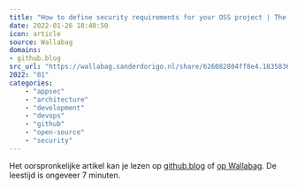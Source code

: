 ```yaml
---
title: "How to define security requirements for your OSS project | The GitHub Blog"
date: 2022-01-26 18:40:50
icon: article
source: Wallabag
domains:
- github.blog
src_url: "https://wallabag.sanderdorigo.nl/share/626082804ff8e4.18358365"
2022: "01"
categories:
    - "appsec"
    - "architecture"
    - "development"
    - "devops"
    - "github"
    - "open-source"
    - "security"
---
```

Het oorspronkelijke artikel kan je lezen op [github.blog](https://github.blog/2021-12-14-how-to-define-security-requirements-for-your-oss-project/) of [op Wallabag](https://wallabag.sanderdorigo.nl/share/626082804ff8e4.18358365). De leestijd is ongeveer 7 minuten.